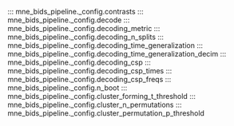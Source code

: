 ::: mne_bids_pipeline._config.contrasts
::: mne_bids_pipeline._config.decode
::: mne_bids_pipeline._config.decoding_metric
::: mne_bids_pipeline._config.decoding_n_splits
::: mne_bids_pipeline._config.decoding_time_generalization
::: mne_bids_pipeline._config.decoding_time_generalization_decim
::: mne_bids_pipeline._config.decoding_csp
::: mne_bids_pipeline._config.decoding_csp_times
::: mne_bids_pipeline._config.decoding_csp_freqs
::: mne_bids_pipeline._config.n_boot
::: mne_bids_pipeline._config.cluster_forming_t_threshold
::: mne_bids_pipeline._config.cluster_n_permutations
::: mne_bids_pipeline._config.cluster_permutation_p_threshold
